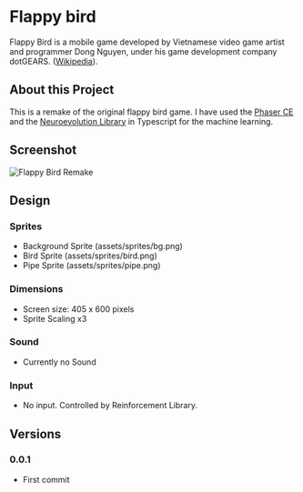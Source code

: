 # Flappy bird
Flappy Bird is a mobile game developed by Vietnamese video game artist and programmer Dong Nguyen, under his game development company dotGEARS. ([Wikipedia](https://en.wikipedia.org/wiki/Flappy_Bird)).

## About this Project
This is a remake of the original flappy bird game.
I have used the [Phaser CE](https://github.com/photonstorm/phaser-ce) and the [Neuroevolution Library](https://github.com/digitsensitive/neuroevolution-typescript)
in Typescript for the machine learning.

## Screenshot

![Flappy Bird Remake](/readme/flappy-bird-screen1.png)

## Design
### Sprites
- Background Sprite (assets/sprites/bg.png)
- Bird Sprite (assets/sprites/bird.png)
- Pipe Sprite (assets/sprites/pipe.png)

### Dimensions
- Screen size: 405 x 600 pixels
- Sprite Scaling x3

### Sound
- Currently no Sound

### Input
- No input. Controlled by Reinforcement Library.

## Versions

### 0.0.1
- First commit
